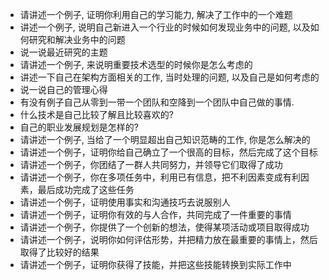 * 请讲述一个例子, 证明你利用自己的学习能力, 解决了工作中的一个难题
* 讲述一个例子, 说明自己新进入一个行业的时候如何发现业务中的问题, 以及如何研究和解决业务中的问题
* 说一说最近研究的主题
* 请讲述一个例子, 来说明重要技术选型的时候你是怎么考虑的
* 讲述一下自己在架构方面相关的工作, 当时处理的问题, 以及自己是如何考虑的
* 说一说自己的管理心得
* 有没有例子自己从零到一带一个团队和空降到一个团队中自己做的事情.
* 什么技术是自己比较了解且比较喜欢的?
* 自己的职业发展规划是怎样的?
* 请讲述一个例子, 当给了一个明显超出自己知识范畴的工作, 你是怎么解决的
* 请讲述一个例子，证明你给自己确立了一个很高的目标，然后完成了这个目标
* 请讲述一个例子，你团结了一群人共同努力，并领导它们取得了成功
* 请讲述一个例子，你在多项任务中，利用已有信息，把不利因素变成有利因素，最后成功完成了这些任务
* 请讲述一个例子，证明使用事实和沟通技巧去说服别人
* 请讲述一个例子，证明你有效的与人合作，共同完成了一件重要的事情
* 请讲述一个例子，你提供了一个创新的想法，使得某项活动或项目取得成功
* 请讲述一个例子，说明你如何评估形势，并把精力放在最重要的事情上，然后取得了比较好的结果
* 请讲述一个例子，证明你获得了技能，并把这些技能转换到实际工作中
